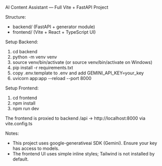 AI Content Assistant — Full Vite + FastAPI Project

Structure:
- backend/  (FastAPI + generator module)
- frontend/ (Vite + React + TypeScript UI)

Setup Backend:
1. cd backend
2. python -m venv venv
3. source venv/bin/activate   (or source venv/bin/activate  on Windows)
4. pip install -r requirements.txt
5. copy .env.template to .env and add GEMINI_API_KEY=your_key
6. uvicorn app:app --reload --port 8000

Setup Frontend:
1. cd frontend
2. npm install
3. npm run dev

The frontend is proxied to backend /api -> http://localhost:8000 via vite.config.ts

Notes:
- This project uses google-generativeai SDK (Gemini). Ensure your key has access to models.
- The frontend UI uses simple inline styles; Tailwind is not installed by default.
